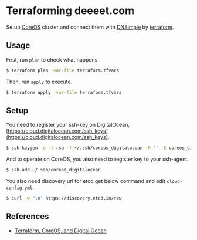 Terraforming deeeet.com
====

Setup [CoreOS](https://coreos.com/) cluster and connect them with [DNSimple](https://dnsimple.com) by [terraform](https://www.terraform.io/).

## Usage

First, run `plan` to check what happens.

```bash
$ terraform plan -var-file terraform.tfvars
```

Then, run `apply` to execute.

```bash
$ terraform apply -var-file terraform.tfvars
```

## Setup

You need to register your ssh-key on DigitalOcean, [https://cloud.digitalocean.com/ssh_keys](https://cloud.digitalocean.com/ssh_keys).

```bash
$ ssh-keygen -q -t rsa -f ~/.ssh/coreos_digitalocean -N '' -C coreos_digitalocean
```

And to operate on CoreOS, you also need to register key to your ssh-agent.

```bash
$ ssh-add ~/.ssh/coreos_digitalocean
```

You also need discovery url for etcd get below command and edit `cloud-config.yml`. 

```bash
$ curl -w "\n" https://discovery.etcd.io/new
```

## References

- [Terraform, CoreOS, and Digital Ocean](https://gist.github.com/andyshinn/92f9175a8cc79185314e)
